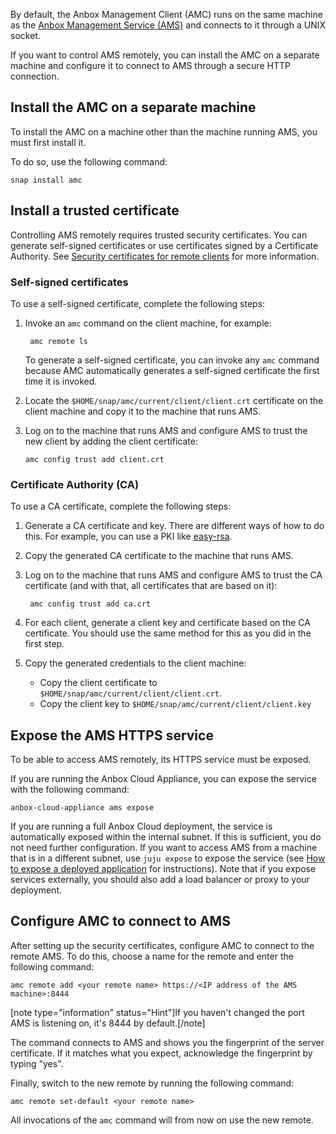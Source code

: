 By default, the Anbox Management Client (AMC) runs on the same machine as the [Anbox Management Service (AMS)](https://discourse.ubuntu.com/t/about-ams/24321) and connects to it through a UNIX socket.

If you want to control AMS remotely, you can install the AMC on a separate machine and configure it to connect to AMS through a secure HTTP connection.

## Install the AMC on a separate machine

To install the AMC on a machine other than the machine running AMS, you must first install it.

To do so, use the following command:

    snap install amc

## Install a trusted certificate

Controlling AMS remotely requires trusted security certificates. You can generate self-signed certificates or use certificates signed by a Certificate Authority. See [Security certificates for remote clients](https://discourse.ubuntu.com/t/about-ams/24321#security-certificates) for more information.

### Self-signed certificates

To use a self-signed certificate, complete the following steps:

1. Invoke an `amc` command on the client machine, for example:

        amc remote ls

    To generate a self-signed certificate, you can invoke any `amc` command because AMC automatically generates a self-signed certificate the first time it is invoked.

2. Locate the `$HOME/snap/amc/current/client/client.crt` certificate on the client machine and copy it to the machine that runs AMS.
3. Log on to the machine that runs AMS and configure AMS to trust the new client by adding the client certificate:

   ```
   amc config trust add client.crt
   ```

### Certificate Authority (CA)

To use a CA certificate, complete the following steps:

1. Generate a CA certificate and key. There are different ways of how to do this. For example, you can use a PKI like [easy-rsa](https://github.com/OpenVPN/easy-rsa).
2. Copy the generated CA certificate to the machine that runs AMS.
3. Log on to the machine that runs AMS and configure AMS to trust the CA certificate (and with that, all certificates that are based on it):

        amc config trust add ca.crt
4. For each client, generate a client key and certificate based on the CA certificate. You should use the same method for this as you did in the first step.
5. Copy the generated credentials to the client machine:

   - Copy the client certificate to `$HOME/snap/amc/current/client/client.crt`.
   - Copy the client key to `$HOME/snap/amc/current/client/client.key`

## Expose the AMS HTTPS service

To be able to access AMS remotely, its HTTPS service must be exposed.

If you are running the Anbox Cloud Appliance, you can expose the service with the following command:

    anbox-cloud-appliance ams expose

If you are running a full Anbox Cloud deployment, the service is automatically exposed within the internal subnet. If this is sufficient, you do not need further configuration. If you want to access AMS from a machine that is in a different subnet, use `juju expose` to expose the service (see [How to expose a deployed application](https://juju.is/docs/olm/expose-a-deployed-application) for instructions). Note that if you expose services externally, you should also add a load balancer or proxy to your deployment.

## Configure AMC to connect to AMS

After setting up the security certificates, configure AMC to connect to the remote AMS. To do this, choose a name for the remote and enter the following command:

    amc remote add <your remote name> https://<IP address of the AMS machine>:8444

[note type="information" status="Hint"]If you haven't changed the port AMS is listening on, it's 8444 by default.[/note]

The command connects to AMS and shows you the fingerprint of the server certificate. If it matches what you expect, acknowledge the fingerprint by typing "yes".

Finally, switch to the new remote by running the following command:

    amc remote set-default <your remote name>

All invocations of the `amc` command will from now on use the new remote.
